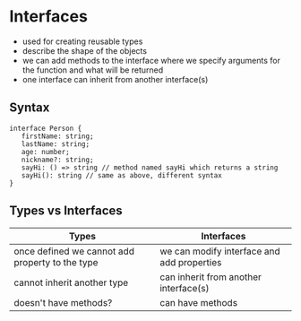 # Interfaces

- used for creating reusable types
- describe the shape of the objects
- we can add methods to the interface where we specify arguments for the function and what will be returned
- one interface can inherit from another interface(s)

## Syntax

```
interface Person {
   firstName: string;
   lastName: string;
   age: number;
   nickname?: string;
   sayHi: () => string // method named sayHi which returns a string
   sayHi(): string // same as above, different syntax
}
```

## Types vs Interfaces

| Types                                           | Interfaces                                 |
| ----------------------------------------------- | ------------------------------------------ |
| once defined we cannot add property to the type | we can modify interface and add properties |
| cannot inherit another type                     | can inherit from another interface(s)      |
| doesn't have methods?                           | can have methods                           |
